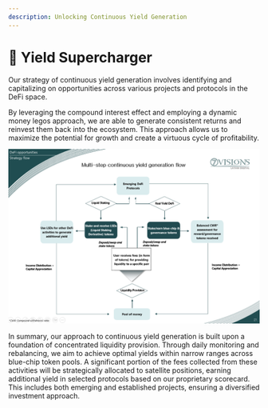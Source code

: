 ```yaml
---
description: Unlocking Continuous Yield Generation
---
```


# 💸 Yield Supercharger

Our strategy of continuous yield generation involves identifying and capitalizing on opportunities across various projects and protocols in the DeFi space.

By leveraging the compound interest effect and employing a dynamic money legos approach, we are able to generate consistent returns and reinvest them back into the ecosystem. This approach allows us to maximize the potential for growth and create a virtuous cycle of profitability.

![](<../.gitbook/assets/image (1).png>)

In summary, our approach to continuous yield generation is built upon a foundation of concentrated liquidity provision. Through daily monitoring and rebalancing, we aim to achieve optimal yields within narrow ranges across blue-chip token pools. A significant portion of the fees collected from these activities will be strategically allocated to satellite positions, earning additional yield in selected protocols based on our proprietary scorecard. This includes both emerging and established projects, ensuring a diversified investment approach.
